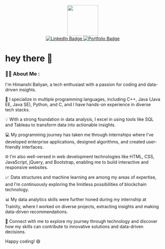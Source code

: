 <div id="header" align="center">
  <img src="https://media.giphy.com/media/M9gbBd9nbDrOTu1Mqx/giphy.gif" width="100"/>
</div>

<div id="badges" align="center">
  <a href="https://www.linkedin.com/in/himanshi-b-3bb8501ba/">
    <img src="https://img.shields.io/badge/LinkedIn-blue?style=for-the-badge&logo=linkedin&logoColor=white" alt="LinkedIn Badge"/>
  </a>
  <a href="https://himanshibaliyan.github.io/HimanshiPortfolio.github.io/">
    <img src="https://img.shields.io/badge/Portfolio-red?style=for-the-badge&logo=pinterest&logoColor=white" alt="Portfolio Badge"/>
  </a>
  <br>
  <img src="https://komarev.com/ghpvc/?username=HimanshiBaliyan&style=flat-square&color=blue" alt=""/>
</div>


# hey there 👋


### :woman_technologist: About Me :

I'm Himanshi Baliyan, a tech enthusiast with a passion for coding and data-driven insights. 

🚀 I specialize in multiple programming languages, including C++, Java (Java EE, Java SE), Python, and C, and I have hands-on experience in diverse tech stacks.

💡 With a strong foundation in data analysis, I excel in using tools like SQL and Tableau to transform data into actionable insights.

💻 My programming journey has taken me through internships where I've developed enterprise applications, designed algorithms, and created user-friendly interfaces.

🌐 I'm also well-versed in web development technologies like HTML, CSS, JavaScript, jQuery, and Bootstrap, enabling me to build interactive and responsive websites.

📈 Data structures and machine learning are among my areas of expertise, and I'm continuously exploring the limitless possibilities of blockchain technology.

📊 My data analytics skills were further honed during my internship at Trainity, where I worked on diverse projects, extracting insights and making data-driven recommendations.

🔗 Connect with me to explore my journey through technology and discover how my skills can contribute to innovative solutions and data-driven decisions.

Happy coding! 😄

